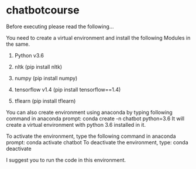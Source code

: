# chatbotcourse

Before executing please read the following...

You need to create a virtual environment and install the following Modules in the same.

1) Python v3.6

2) nltk (pip install nltk)

3) numpy (pip install numpy)

4) tensorflow v1.4 (pip install tensorflow==1.4)

5) tflearn (pip install tflearn)

You can also create environment using anaconda by typing following command in anaconda prompt: conda create -n chatbot python=3.6
It will create a virtual environment with python 3.6 installed in it.

To activate the environment, type the following command in anaconda prompt: conda activate chatbot
To deactivate the environment, type: conda deactivate

I suggest you to run the code in this environment.
